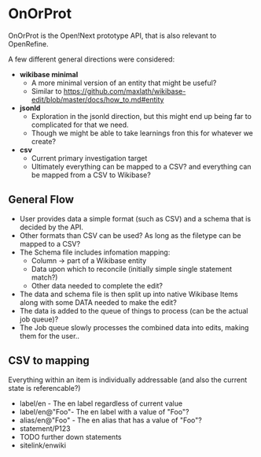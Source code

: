 # OnOrProt

OnOrProt is the Open!Next prototype API, that is also relevant to OpenRefine.

A few different general directions were considered:

- **wikibase minimal**
  - A more minimal version of an entity that might be useful?
  - Similar to https://github.com/maxlath/wikibase-edit/blob/master/docs/how_to.md#entity
- **jsonld**
  - Exploration in the jsonld direction, but this might end up being far to complicated for that we need.
  - Though we might be able to take learnings fron this for whatever we create?
- **csv**
  - Current primary investigation target
  - Ultimately everything can be mapped to a CSV? and everything can be mapped from a CSV to Wikibase?

## General Flow

- User provides data a simple format (such as CSV) and a schema that is decided by the API.
- Other formats than CSV can be used? As long as the filetype can be mapped to a CSV?
- The Schema file includes infomation mapping:
  - Column -> part of a Wikibase entity
  - Data upon which to reconcile (initially simple single statement match?)
  - Other data needed to complete the edit?
- The data and schema file is then split up into native Wikibase Items along with some DATA needed to make the edit?
- The data is added to the queue of things to process (can be the actual job queue)?
- The Job queue slowly processes the combined data into edits, making them for the user..

## CSV to mapping

Everything within an item is individually addressable (and also the current state is referencable?)

- label/en - The en label regardless of current value
- label/en@"Foo"- The en label with a value of "Foo"?
- alias/en@"Foo" - The en alias that has a value of "Foo"?
- statement/P123
- TODO further down statements
- sitelink/enwiki


